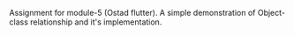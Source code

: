 Assignment for module-5 (Ostad flutter). A simple demonstration of Object-class relationship and it's implementation. 
